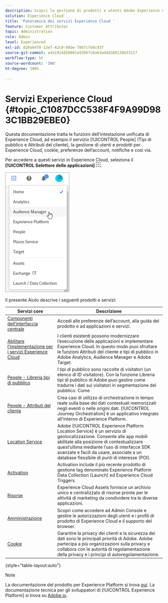 ```yaml
---
description: Scopri la gestione di prodotti e utenti Adobe Experience Cloud, People (tipi di pubblico e attributi del cliente), Journey Orchestration, Offerte, Places, Experience Platform Launch e Mobile Services.
solution: Experience Cloud
title: 'Panoramica dei servizi Experience Cloud '
feature: Customer Attributes
topic: Administration
role: Admin
level: Experienced
exl-id: 020a6478-13ef-42c0-80de-7867cfe0c937
source-git-commit: a4a1914856001a93967c6a63ad4d389138b33217
workflow-type: ht
source-wordcount: '366'
ht-degree: 100%

---
```


# Servizi Experience Cloud {#topic_C1087DCC538F4F9A99D983C1BB29EBE0}

Questa documentazione tratta le funzioni dell’intestazione unificata di Experience Cloud, ad esempio il servizio [!UICONTROL People] (Tipi di pubblico e Attributi del cliente), la gestione di utenti e prodotti per Experience Cloud, cookie, preferenze dell’account, notifiche e così via.

Per accedere a questi servizi in Experience Cloud, seleziona il **[!UICONTROL Selettore delle applicazioni]**
![Selettore dei servizi](assets/menu-icon.png).

![Servizi Experience Cloud](assets/platform-core-services.png)

Il presente Aiuto descrive i seguenti prodotti e servizi:

| Servizi core | Descrizione |
|--- |--- |
| [Componenti dell’interfaccia centrale](experience-cloud.md) | Accedi alle preferenze dell’account, alla guida del prodotto e ad applicazioni e servizi. |
| [Abilitare l’implementazione per i servizi Experience Cloud](core-services.md) | I clienti esistenti possono modernizzare l’esecuzione delle applicazioni e implementare Experience Cloud. In questo modo puoi sfruttare le funzioni Attributi del cliente e tipi di pubblico in Adobe Analytics, Audience Manager e Adobe Target. |
| [People - Libreria tipi di pubblico](audience-library.md) | I tipi di pubblico sono raccolte di visitatori (un elenco di ID visitatore). Con la funzione Libreria tipi di pubblico di Adobe puoi gestire come tradurre i dati sui visitatori in segmentazione del pubblico. Come |
| [People - Attributi del cliente](attributes.md) | Crea casi di utilizzo di orchestrazione in tempo reale sulla base dei dati contestuali memorizzati negli eventi o nelle origini dati. [!UICONTROL Journey Orchestration] è un applicativo integrato all&#39;interno di Experience Platform. |
| [Location Service](https://experienceleague.adobe.com/docs/places/using/home.html?lang=it) | Adobe [!UICONTROL Experience Platform Location Service] è un servizio di geolocalizzazione. Consente alle app mobili abilitate alla posizione di contestualizzare quest’ultima mediante l’uso di interfacce SDK avanzate e facili da usare, associate a un database flessibile di punti di interesse (POI). |
| [Activation](activation.md) | Activation include il più recente prodotto di gestione tag denominato Experience Platform Data Collection (Launch) ed Experience Cloud Triggers. |
| [Risorse](experience-cloud-assets.md) | Experience Cloud Assets fornisce un archivio unico e centralizzato di risorse pronte per le attività di marketing da condividere tra le diverse applicazioni. |
| [Amministrazione](admin-getting-started.md) | Scopri come accedere ad Admin Console e gestire le autorizzazioni degli utenti e i profili di prodotto di Experience Cloud e il supporto del browser. |
| [Cookie](cookies-privacy.md) | Garantire la privacy dei clienti e la sicurezza dei dati sono le principali priorità di Adobe. Adobe partecipa a più organizzazioni sulla privacy e collabora con le autorità di regolamentazione della privacy e i principi di autoregolamentazione. |

{style=&quot;table-layout:auto&quot;}

>[!NOTE]
>
>La documentazione del prodotto per Experience Platform si trova [qui](https://experienceleague.adobe.com/docs/experience-platform/landing/home.html?lang=it). La documentazione tecnica per gli sviluppatori di [!UICONTROL Experience Platform] si trova su [Adobe.io](https://www.adobe.io/apis/experienceplatform/home/services.html).
